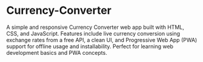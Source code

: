 # Currency-Converter
A simple and responsive Currency Converter web app built with HTML, CSS, and JavaScript. Features include live currency conversion using exchange rates from a free API, a clean UI, and Progressive Web App (PWA) support for offline usage and installability. Perfect for learning web development basics and PWA concepts.
